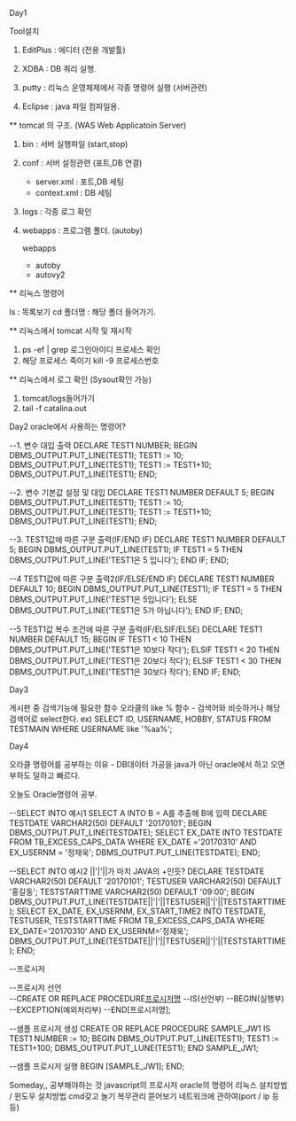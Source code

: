 Day1

Tool설치

1. EditPlus : 에디터 (전용 개발툴)

2. XDBA : DB 쿼리 실행.

3. putty : 리눅스 운영체제에서 각종 명령어 실행 (서버관련)

4. Eclipse : java 파일 컴파일용.


** tomcat 의 구조. (WAS Web Applicatoin Server) 

1. bin : 서버 실행파일 (start,stop)
2. conf : 서버 설정관련 (포트,DB 연결)
    - server.xml : 포트,DB 세팅
    - context.xml : DB 세팅
3. logs : 각종 로그 확인 
4. webapps : 프로그램 폴더. (autoby)

    webapps
     - autoby
     - autovy2


**  리눅스 명령어

ls : 목록보기
cd 폴더명 : 해당 폴더 들어가기.

** 리눅스에서 tomcat 시작 및 재시작
1. ps -ef | grep 로그인아이디 프로세스 확인
2. 해당 프로세스 죽이기 kill -9 프로세스번호

** 리눅스에서 로그 확인  (Sysout확인 가능)
1. tomcat/logs들어가기
2. tail -f catalina.out



Day2
oracle에서 사용하는 명령어?

 --1. 변수 대입 출력
 DECLARE
        TEST1 NUMBER;
 BEGIN
        DBMS_OUTPUT.PUT_LINE(TEST1);
        TEST1 := 10;
        DBMS_OUTPUT.PUT_LINE(TEST1);
        TEST1 := TEST1+10;
        DBMS_OUTPUT.PUT_LINE(TEST1);
 END;


 --2. 변수 기본값 설정 및 대입
 DECLARE
        TEST1 NUMBER DEFAULT 5;
 BEGIN
      DBMS_OUTPUT.PUT_LINE(TEST1);
      TEST1 := 10;
      DBMS_OUTPUT.PUT_LINE(TEST1);
      TEST1 := TEST1+10;
      DBMS_OUTPUT.PUT_LINE(TEST1);
 END;


 --3. TEST1값에 따른 구분 출력(IF/END IF)
 DECLARE
        TEST1 NUMBER DEFAULT 5;
 BEGIN
      DBMS_OUTPUT.PUT_LINE(TEST1);
      IF TEST1 = 5 THEN
         DBMS_OUTPUT.PUT_LINE('TEST1은 5 입니다');
      END IF;
 END;
 
 
 --4 TEST1값에 따른 구분 출력2(IF/ELSE/END IF)
 DECLARE
        TEST1 NUMBER DEFAULT 10;
 BEGIN
      DBMS_OUTPUT.PUT_LINE(TEST1);
      IF TEST1 = 5 THEN
         DBMS_OUTPUT.PUT_LINE('TEST1은 5입니다');
      ELSE
          DBMS_OUTPUT.PUT_LINE('TEST1은 5가 아닙니다');
      END IF;
 END;
 
 
 --5 TEST1값 복수 조건에 따른 구분 출력(IF/ELSIF/ELSE)
DECLARE
       TEST1 NUMBER DEFAULT 15;
BEGIN
     IF TEST1 < 10 THEN
        DBMS_OUTPUT.PUT_LINE('TEST1은 10보다 작다');
     ELSIF TEST1 < 20 THEN
        DBMS_OUTPUT.PUT_LINE('TEST1은 20보다 작다');
     ELSIF TEST1 < 30 THEN
        DBMS_OUTPUT.PUT_LINE('TEST1은 30보다 작다');
     END IF;
END;


Day3

게시판 중 검색기능에 필요한 함수
오라클의 like % 함수 - 검색어와 비슷하거나 해당 검색어로 select한다.
ex) SELECT  ID, USERNAME, HOBBY, STATUS FROM  TESTMAIN  WHERE USERNAME like '%aa%';


Day4

오라클 명령어를 공부하는 이유 -  DB데이터 가공을 java가 아닌 oracle에서 하고 오면 부하도 덜하고 빠르다.

오늘도 Oracle명령어 공부.

--SELECT INTO 예시1     SELECT A INTO B = A를 추출해 B에 입력
DECLARE
       TESTDATE VARCHAR2(50) DEFAULT '20170101';
BEGIN
     DBMS_OUTPUT.PUT_LINE(TESTDATE);
     SELECT EX_DATE INTO TESTDATE FROM TB_EXCESS_CAPS_DATA WHERE EX_DATE ='20170310' AND EX_USERNM = '정재욱';
     DBMS_OUTPUT.PUT_LINE(TESTDATE);
END;


--SELECT INTO 예시2                 ||'|'||가 마치 JAVA의 +인듯?
DECLARE
       TESTDATE VARCHAR2(50) DEFAULT '20170101';
       TESTUSER VARCHAR2(50) DEFAULT '홍길동';
       TESTSTARTTIME VARCHAR2(50) DEFAULT '09:00';
BEGIN
     DBMS_OUTPUT.PUT_LINE(TESTDATE||'|'||TESTUSER||'|'||TESTSTARTTIME);
     SELECT EX_DATE, EX_USERNM, EX_START_TIME2 INTO TESTDATE, TESTUSER, TESTSTARTTIME FROM TB_EXCESS_CAPS_DATA
     WHERE EX_DATE='20170310' AND EX_USERNM='정재욱';
     DBMS_OUTPUT.PUT_LINE(TESTDATE||'|'||TESTUSER||'|'||TESTSTARTTIME);
END;



--프로시저

--프로시저 선언  
--CREATE OR REPLACE PROCEDURE[프로시저명](정의부)
--IS(선언부)
--BEGIN(실행부)
--EXCEPTION(예외처리부)
--END[프로시저명];


--샘플 프로시저 생성
CREATE OR REPLACE PROCEDURE SAMPLE_JW1
IS
  TEST1 NUMBER := 10;
BEGIN
     DBMS_OUTPUT.PUT_LINE(TEST1);
     TEST1 := TEST1+100;
     DBMS_OUTPUT.PUT_LUNE(TEST1);
END SAMPLE_JW1;


--샘플 프로시저 실행
BEGIN [SAMPLE_JW1]; END;










Someday,,
공부해야하는 것
javascript의 프로시저
oracle의 명령어
리눅스 설치방법 / 윈도우 설치방법
cmd갖고 놀기
복무관리 뜯어보기
네트워크에 관하여(port / ip 등등)























